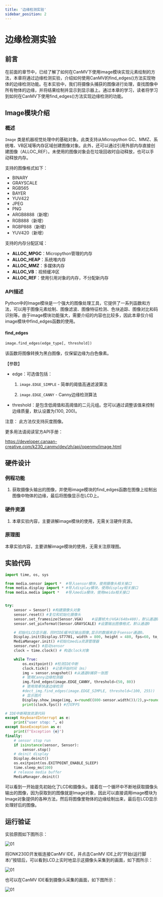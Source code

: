 ```yaml
---
title: '边缘检测实验'
sidebar_position: 2
---
```


# 边缘检测实验

## 前言

在前面的章节中，已经了解了如何在CanMV下使用image模块实现元素绘制的方法，本章将通过边缘检测实验，介绍如何使用CanMV的find_edges()方法实现物体的边缘检测功能。在本实验中，我们将摄像头捕获的图像进行处理，查找图像中所有物体的边缘，并将结果绘制并显示到显示器上。通过本章的学习，读者将学习到如何在CanMV下使用find_edges()方法实现边缘检测的功能。

## Image模块介绍

### 概述

`Image` 类是机器视觉处理中的基础对象。此类支持从Micropython GC、MMZ、系统堆、VB区域等内存区域创建图像对象。此外，还可以通过引用外部内存直接创建图像（ALLOC_REF）。未使用的图像对象会在垃圾回收时自动释放，也可以手动释放内存。

支持的图像格式如下：

- BINARY
- GRAYSCALE
- RGB565
- BAYER
- YUV422
- JPEG
- PNG
- ARGB8888（新增）
- RGB888（新增）
- RGBP888（新增）
- YUV420（新增）

支持的内存分配区域：

- **ALLOC_MPGC**：Micropython管理的内存
- **ALLOC_HEAP**：系统堆内存
- **ALLOC_MMZ**：多媒体内存
- **ALLOC_VB**：视频缓冲区
- **ALLOC_REF**：使用引用对象的内存，不分配新内存

### API描述

‌Python中的Image模块是一个强大的图像处理工具，它提供了一系列函数和方法，可以用于图像元素绘制、图像滤波、图像特征检测、色块追踪、图像对比和码识别等。由于image模块功能强大，需要介绍的内容也比较多，因此本章仅介绍image模块中find_edges函数的使用。

#### find_edges

```python
image.find_edges(edge_type[, threshold])
```

该函数将图像转换为黑白图像，仅保留边缘为白色像素。

【参数】

- edge：可选值包括：
  1. `image.EDGE_SIMPLE` - 简单的阈值高通滤波算法

  2. `image.EDGE_CANNY` - Canny边缘检测算法

- threshold：是包含低阈值和高阈值的二元元组。您可以通过调整该值来控制边缘质量，默认设置为(100, 200)。

注意： 此方法仅支持灰度图像。

更多用法请阅读官方API手册：

https://developer.canaan-creative.com/k230_canmv/dev/zh/api/openmv/image.html

## 硬件设计

### 例程功能

1. 获取摄像头输出的图像，并使用image模块的find_edges函数在图像上绘制出图像中物体的边缘，最后将图像显示在LCD上。

### 硬件资源

1. 本章实验内容，主要讲解image模块的使用，无需关注硬件资源。


### 原理图

本章实验内容，主要讲解image模块的使用，无需关注原理图。

## 实验代码

``` python
import time, os, sys

from media.sensor import *  #导入sensor模块，使用摄像头相关接口
from media.display import * #导入display模块，使用display相关接口
from media.media import *   #导入media模块，使用meida相关接口


try:
    sensor = Sensor() #构建摄像头对象
    sensor.reset() #复位和初始化摄像头
    sensor.set_framesize(Sensor.VGA)    #设置帧大小VGA(640x480)，默认通道0
    sensor.set_pixformat(Sensor.GRAYSCALE) #设置输出图像格式，默认通道0

    # 初始化LCD显示器，同时IDE缓冲区输出图像,显示的数据来自于sensor通道0。
    Display.init(Display.ST7701, width = 800, height = 480, fps=60, to_ide = True)
    MediaManager.init() #初始化media资源管理器
    sensor.run() #启动sensor
    clock = time.clock() # 构造clock对象

    while True:
        os.exitpoint() #检测IDE中断
        clock.tick()  #记录开始时间（ms）
        img = sensor.snapshot() #从通道0捕获一张图
        # 使用Canny边缘检测器
        img.find_edges(image.EDGE_CANNY, threshold=(50, 80))
        # 使用简单快速边缘检测
        #dect_img.find_edges(image.EDGE_SIMPLE, threshold=(100, 255))
        # 显示图片
        Display.show_image(img, x=round((800-sensor.width())/2),y=round((480-sensor.height())/2))
        print(clock.fps()) #打印FPS

# IDE中断释放资源代码
except KeyboardInterrupt as e:
    print("user stop: ", e)
except BaseException as e:
    print(f"Exception {e}")
finally:
    # sensor stop run
    if isinstance(sensor, Sensor):
        sensor.stop()
    # deinit display
    Display.deinit()
    os.exitpoint(os.EXITPOINT_ENABLE_SLEEP)
    time.sleep_ms(100)
    # release media buffer
    MediaManager.deinit()
```

可以看到一开始是先初始化了LCD和摄像头。接着在一个循环中不断地获取摄像头输出的图像，因为获取到的图像就是Image对象，因此可以直接调用image模块为Image对象提供的各种方法，然后将图像里物体的边缘绘制出来，最后在LCD显示处理好后的图像。

## 运行验证

实验原图如下图所示：

![01](./img/02.jpg)

将DNK230D开发板连接CanMV IDE，并点击CanMV IDE上的“开始(运行脚本)”按钮后，可以看到LCD上实时地显示这摄像头采集到的画面，如下图所示：

![01](./img/03.png)

也可以在CanMV IDE看到摄像头采集的画面，如下图所示：

![01](./img/03.png)
